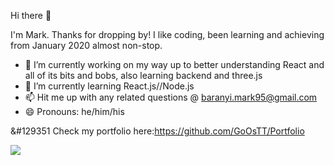 Hi there 👋

I'm Mark. Thanks for dropping by! I like coding, been learning and achieving from January 2020 almost non-stop.

- 🔭 I’m currently working on my way up to better understanding React and all of its bits and bobs, also learning backend and three.js
- 🌱 I’m currently learning React.js//Node.js
- 📫 Hit me up with any related questions @ baranyi.mark95@gmail.com
- 😄 Pronouns: he/him/his

&#129351 Check my portfolio here:https://github.com/GoOsTT/Portfolio

<img src="https://media1.tenor.com/images/1fee47e6f1f74ed30b3fce90ba623e72/tenor.gif?itemid=13247933">
